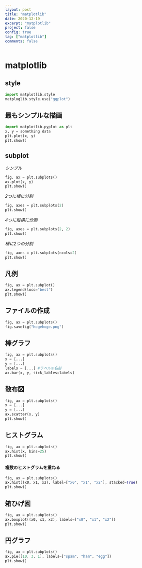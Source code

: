 ```yaml
---
layout: post
title: "matplotlib"
date: 2020-12-19
excerpt: "matplotlib"
project: false
config: true
tag: ["matplotlib"]
comments: false
---
```


# matplotlib

## style
```python
import matplotlib.style
matploglib.style.use("ggplot")
```

## 最もシンプルな描画
```python
import matplotlib.pyplot as plt
x, y = something data
plt.plot(x, y)
plt.show()
```

## subplot
*シンプル*
```python
fig, ax = plt.subplots()
ax.plot(x, y)
plt.show()
```

*2つに横に分割*
```python
fig, axes = plt.subplots(2)
plt.show()
```

*4つに縦横に分割*
```python
fig, axes = plt.subplots(2, 2)
plt.show()
```

*横に2つの分割*
```python
fig, axes = plt.subplots(ncols=2)
plt.show()
```

## 凡例
```python
fig, ax = plt.subplot()
ax.legend(locc="best")
plt.show()
```

## ファイルの作成
```python
fig, ax = plt.subplots()
fig.savefig("hogehoge.png")
```

## 棒グラフ
```python
fig, ax = plt.subplots()
x = [...]
y = [...]
labels = [...] #ラベルの名前
ax.bar(x, y, tick_lables=labels)
```

## 散布図
```python
fig, ax = plt.subplots()
x = [...]
y = [...]
ax.scatter(x, y)
plt.show()
```

## ヒストグラム
```python
fig, ax = plt.subplots()
ax.hist(x, bins=25)
plt.show()
```

#### 複数のヒストグラムを重ねる
```python
fig, ax = plt.subplots()
ax.hist((x0, x1, x2), label=["x0", "x1", "x2"], stacked=True)
plt.show()
```

## 箱ひげ図
```python
fig, ax = plt.subplots()
ax.boxplot((x0, x1, x2), labels=["x0", "x1", "x2"])
plt.show()
```

## 円グラフ
```python
fig, ax = plt.subplots()
ax.pie([10, 3, 1], labels=["spam", "ham", "egg"])
plt.show()
```

```
